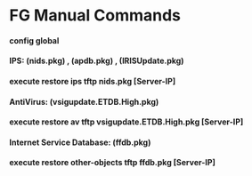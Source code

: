 # FG Manual Commands

#### config global

#### IPS: (nids.pkg) , (apdb.pkg) , (IRISUpdate.pkg)
 
#### execute restore ips tftp nids.pkg [Server-IP]

#### AntiVirus: (vsigupdate.ETDB.High.pkg)
 
#### execute restore av tftp vsigupdate.ETDB.High.pkg [Server-IP]

#### Internet Service Database: (ffdb.pkg)

#### execute restore other-objects tftp ffdb.pkg [Server-IP]
